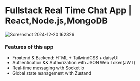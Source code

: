 # Fullstack Real Time Chat App | React,Node.js,MongoDB
![Screenshot 2024-12-20 162326](https://github.com/user-attachments/assets/ef1fc954-fe88-4200-9098-7bdcad14ecb2)
### Features of this app
-  Frontend & Backend: HTML + TailwindCSS + daisyUI
-  Authentication && Authorization with JSON Web Token(JWT)
-  Real-time messaging with Socket.io
-   Global state management with Zustand




